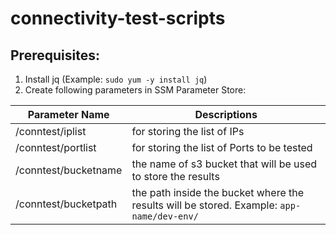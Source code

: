 # connectivity-test-scripts
## Prerequisites:
1. Install jq (Example: `sudo yum -y install jq`)
2. Create following parameters in SSM Parameter Store:

| Parameter Name | Descriptions |
| ------ | ------ |
| /conntest/iplist | for storing the list of IPs |
| /conntest/portlist | for storing the list of Ports to be tested |
| /conntest/bucketname | the name of s3 bucket that will be used to store the results |
| /conntest/bucketpath | the path inside the bucket where the results will be stored. Example: `app-name/dev-env/` |
